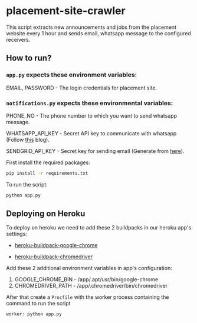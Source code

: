 # placement-site-crawler

This script extracts new announcements and jobs from the placement website every 1 hour and sends email, whatsapp message to the configured receivers.

## How to run?
### `app.py` expects these environment variables:

EMAIL, PASSWORD - The login credentials for placement site.

### `notifications.py` expects these environmental variables:

PHONE_NO - The phone number to which you want to send whatsapp message.

WHATSAPP_API_KEY - Secret API key to communicate with whatsapp (Follow [this](https://www.callmebot.com/blog/free-api-whatsapp-messages/) blog).

SENDGRID_API_KEY - Secret key for sending email (Generate from [here](https://sendgrid.com/solutions/email-api/)).

First install the required packages: 
```sh
pip install -r requirements.txt
```
To run the script:
```sh
python app.py
```

## Deploying on Heroku
To deploy on heroku we need to add these 2 buildpacks in our heroku app's settings:

* [heroku-buildpack-google-chrome](https://github.com/heroku/heroku-buildpack-google-chrome)

* [heroku-buildpack-chromedriver](https://github.com/heroku/heroku-buildpack-chromedriver)

Add these 2 additional environment variables in app's configuration:

1. GOOGLE_CHROME_BIN - /app/.apt/usr/bin/google-chrome
2. CHROMEDRIVER_PATH - /app/.chromedriver/bin/chromedriver

After that create a `Procfile` with the worker process containing the command to run the script
```
worker: python app.py
```